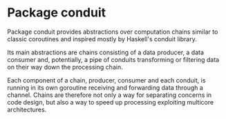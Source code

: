 # Package conduit

Package conduit provides abstractions over computation chains
similar to classic coroutines and inspired mostly by Haskell's
conduit library.

Its main abstractions are chains consisting of a data producer,
a data consumer and, potentially, a pipe of conduits transforming
or filtering data on their way down the processing chain.

Each component of a chain, producer, consumer and each conduit,
is running in its own goroutine receiving and forwarding
data through a channel. Chains are therefore not only a way
for separating concerns in code design, but also a way to speed up
processing exploiting multicore architectures.

